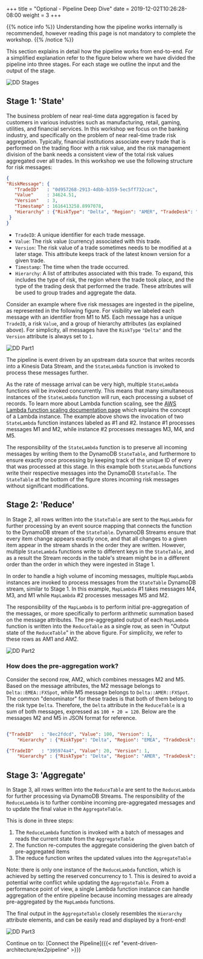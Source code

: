 +++
title = "Optional - Pipeline Deep Dive"
date = 2019-12-02T10:26:28-08:00
weight = 3
+++

{{% notice info %}}
Understanding how the pipeline works internally is recommended, however reading this page is not mandatory to complete the workshop.
{{% /notice %}}

This section explains in detail how the pipeline works from end-to-end. For a simplified explanation refer to the figure below where we have divided the pipeline into three stages. For each stage we outline the input and the output of the stage.

![DD Stages](/images/event-driven-architecture/deep-dive/stages.png)

## Stage 1: 'State'

The business problem of near real-time data aggregation is faced by customers in various industries such as manufacturing, retail, gaming, utilities, and financial services. In this workshop we focus on the banking industry, and specifically on the problem of near real-time trade risk aggregation. Typically, financial institutions associate every trade that is performed on the trading floor with a risk value, and the risk management division of the bank needs a consistent view of the total risk values aggregated over all trades. In this workshop we use the following structure for risk messages:

```json
{
"RiskMessage": {
   "TradeID"   : "0d957268-2913-4dbb-b359-5ec5ff732cac",
   "Value"     : 34624.51,
   "Version"   : 3,
   "Timestamp" : 1616413258.8997078,
   "Hierarchy" : {"RiskType": "Delta", "Region": "AMER", "TradeDesk": "FXSpot"}
 }
}
```

* `TradeID`: A unique identifier for each trade message.
* `Value`: The risk value (currency) associated with this trade.
* `Version`: The risk value of a trade sometimes needs to be modified at a later stage. This attribute keeps track of the latest known version for a given trade.
* `Timestamp`: The time when the trade occurred.
* `Hierarchy`: A list of attributes associated with this trade. To expand, this includes the type of risk, the region where the trade took place, and the type of the trading desk that performed the trade. These attributes will be used to group trades and aggregate the data.


Consider an example where five risk messages are ingested in the pipeline, as represented in the following figure. For visibility we labeled each message with an identifier from M1 to M5. Each message has a unique `TradeID`, a risk `Value`, and a group of hierarchy attributes (as explained above). For simplicity, all messages have the `RiskType` `"Delta"` and the `Version` attribute is always set to `1`.

![DD Part1](/images/event-driven-architecture/deep-dive/pipeline-explanation-part-1.png)

The pipeline is event driven by an upstream data source that writes records into a Kinesis Data Stream, and the `StateLambda` function is invoked to process these messages further.

As the rate of message arrival can be very high, multiple `StateLambda` functions will be invoked concurrently. This means that many simultaneous instances of the `StateLambda` function will run, each processing a subset of records. To learn more about Lambda function scaling, see the [AWS Lambda function scaling documentation page](https://docs.aws.amazon.com/lambda/latest/dg/invocation-scaling.html) which explains the concept of a Lambda instance. The example above shows the invocation of two `StateLambda` function instances labeled as #1 and #2. Instance #1 processes messages M1 and M2, while instance #2 processes messages M3, M4, and M5.

The responsibility of the `StateLambda` function is to preserve all incoming messages by writing them to the DynamoDB `StateTable`, and furthermore to ensure exactly once processing by keeping track of the unique ID of every that was processed at this stage. In this example both `StateLambda` functions write their respective messages into the DynamoDB `StateTable`. The `StateTable` at the bottom of the figure stores incoming risk messages without significant modifications.

## Stage 2: 'Reduce'

In Stage 2, all rows written into the `StateTable` are sent to the `MapLambda` for further processing by an event source mapping that connects the function to the DynamoDB stream of the `StateTable`. DynamoDB Streams ensure that every item change appears exactly once, and that all changes to a given item appear in the stream shards in the order they are written. However, multiple `StateLambda` functions write to different keys in the `StateTable`, and as a result the Stream records in the table's stream might be in a different order than the order in which they were ingested in Stage 1.

In order to handle a high volume of incoming messages, multiple `MapLambda` instances are invoked to process messages from the `StateTable` DynamoDB stream, similar to Stage 1. In this example, `MapLambda` #1 takes messages M4, M3, and M1 while `MapLambda` #2 processes messages M5 and M2.

The responsibility of the `MapLambda` is to perform initial pre-aggregation of the messages, or more specifically to perform arithmetic summation based on the message attributes. The pre-aggregated output of each `MapLambda` function is written into the `ReduceTable` as a single row, as seen in "Output state of the `ReduceTable`" in the above figure. For simplicity, we refer to these rows as AM1 and AM2.


![DD Part2](/images/event-driven-architecture/deep-dive/pipeline-explanation-part-2.png)

### How does the pre-aggregation work?

Consider the second row, AM2, which combines messages M2 and M5. Based on the message attributes, the M2 message belongs to `Delta::EMEA::FXSpot`, while M5 message belongs to `Delta::AMER::FXSpot`. The common "denominator" for these trades is that both of them belong to the risk type `Delta`. Therefore, the `Delta` attribute in the `ReduceTable` is a sum of both messages, expressed as `100 + 20 = 120`. Below are the messages M2 and M5 in JSON format for reference.

```json

{"TradeID"   : "8ec2fdcd", "Value": 100, "Version": 1,
    "Hierarchy" : {"RiskType": "Delta", "Region": "EMEA", "TradeDesk": "FXSpot"} }

{"TradeID"   : "395974a4", "Value": 20, "Version": 1,
    "Hierarchy" : {"RiskType": "Delta", "Region": "AMER", "TradeDesk": "FXSpot"} }
```

## Stage 3: 'Aggregate'

In Stage 3, all rows written into the `ReduceTable` are sent to the `ReduceLambda` for further processing via DynamoDB Streams.
The responsibility of the `ReduceLambda` is to further combine incoming pre-aggregated messages and to update the final value in the `AggregateTable`.

This is done in three steps:
1. The `ReduceLambda` function is invoked with a batch of messages and reads the current state from the `AggregateTable`
2. The function re-computes the aggregate considering the given batch of pre-aggregated items
3. The reduce function writes the updated values into the `AggregateTable`

Note: there is only one instance of the `ReduceLambda` function, which is achieved by setting the reserved concurrency to 1. This is desired to avoid a potential write conflict while updating the `AggregateTable`. From a performance point of view, a single Lambda function instance can handle aggregation of the entire pipeline because incoming messages are already pre-aggregated by the `MapLambda` functions.

The final output in the `AggregateTable` closely resembles the `Hierarchy` attribute elements, and can be easily read and displayed by a front-end!

![DD Part3](/images/event-driven-architecture/deep-dive/pipeline-explanation-part-3.png)

Continue on to: [Connect the Pipeline]({{< ref "event-driven-architecture/ex2pipeline" >}})

